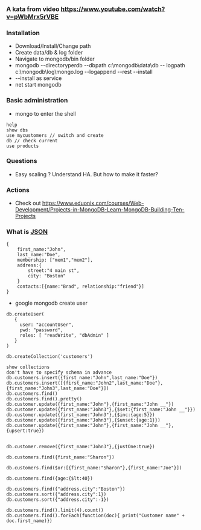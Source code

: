 ### A kata from video https://www.youtube.com/watch?v=pWbMrx5rVBE

### Installation
- Download/Install/Change path
- Create data/db & log folder
- Navigate to mongodb/bin folder
- mongodb --directoryperdb --dbpath c:\mongodb\data\db -- logpath c:\mongodb\log\mongo.log --logappend --rest --install
- --install as service
- net start mongodb

### Basic administration
- mongo to enter the shell
```
help
show dbs
use mycustomers // switch and create
db // check current 
use products
```

### Questions


- Easy scaling ? Understand HA. But how to make it faster?

### Actions

- Check out https://www.eduonix.com/courses/Web-Development/Projects-in-MongoDB-Learn-MongoDB-Building-Ten-Projects

### What is [JSON](http://json.org/)

```
{
	first_name:"John",
	last_name:"Doe",
	membership: ["mem1","mem2"],
	address:{
		street:"4 main st",
		city: "Boston"
	}
	contacts:[{name:"Brad", relationship:"friend"}]
}
```

- google mongodb create user

```
db.createUser(
   {
     user: "accountUser",
     pwd: "password",
     roles: [ "readWrite", "dbAdmin" ]
   }
)
```

```
db.createCollection('customers')

show collections
don't have to specify schema in advance
db.customers.insert({first_name:"John",last_name:"Doe"})
db.customers.insert([{first_name:"John2",last_name:"Doe"},{first_name:"John3",last_name:"Doe"}])
db.customers.find()
db.customers.find().pretty()
db.customer.update({first_name:"John"},{first_name:"John __"})
db.customer.update({first_name:"John3"},{$set:{first_name:"John __"}})
db.customer.update({first_name:"John3"},{$inc:{age:5}})
db.customer.update({first_name:"John3"},{$unset:{age:1}})
db.customer.update({first_name:"John"},{first_name:"John __"},{upsert:true})


db.customer.remove({first_name:"John3"},{justOne:true})

db.customers.find({first_name:"Sharon"})

db.customers.find($or:[{first_name:"Sharon"},{first_name:"Joe"}])

db.customers.find({age:{$lt:40})

db.customers.find({"address.city":"Boston"})
db.customers.sort({"address.city":1})
db.customers.sort({"address.city":-1})

db.customers.find().limit(4).count()
db.customers.find().forEach(function(doc){ print("Customer name" + doc.first_name)})
```
